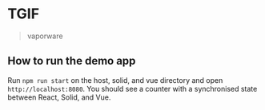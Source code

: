 # TGIF

> vaporware


## How to run the demo app

Run `npm run start` on the host, solid, and vue directory and open `http://localhost:8080`. You should see a counter with a synchronised state between React, Solid, and Vue.
